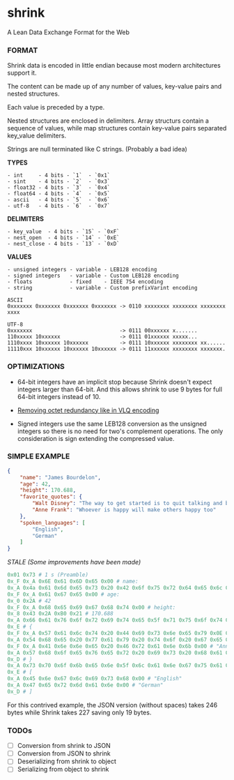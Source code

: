 # shrink
A Lean Data Exchange Format for the Web


### FORMAT

Shrink data is encoded in little endian because most modern architectures support it.

The content can be made up of any number of values, key-value pairs and nested structures.

Each value is preceded by a type.

Nested structures are enclosed in delimiters. Array structurs contain a sequence of values, while map structures contain key-value pairs separated key_value delimiters.

Strings are null terminated like C strings. (Probably a bad idea)

**TYPES**
```
- int     - 4 bits - `1`  - `0x1`
- sint    - 4 bits - `2`  - `0x3`
- float32 - 4 bits - `3`  - `0x4`
- float64 - 4 bits - `4`  - `0x5`
- ascii   - 4 bits - `5`  - `0x6`
- utf-8   - 4 bits - `6`  - `0x7`
```

**DELIMITERS**
```
- key_value  - 4 bits - `15` - `0xF`
- nest_open  - 4 bits - `14` - `0xE`
- nest_close - 4 bits - `13` - `0xD`
```

**VALUES**
```
- unsigned integers - variable - LEB128 encoding
- signed integers   - variable - Custom LEB128 encoding
- floats            - fixed    - IEEE 754 encoding
- string            - variable - Custom prefixVarint encoding
```

```
ASCII
0xxxxxxx 0xxxxxxx 0xxxxxxx 0xxxxxxx -> 0110 xxxxxxxx xxxxxxxx xxxxxxxx xxxx

UTF-8
0xxxxxxx                            -> 0111 00xxxxxx x.......
110xxxxx 10xxxxxx                   -> 0111 01xxxxxx xxxxx...
1110xxxx 10xxxxxx 10xxxxxx          -> 0111 10xxxxxx xxxxxxxx xx......
11110xxx 10xxxxxx 10xxxxxx 10xxxxxx -> 0111 11xxxxxx xxxxxxxx xxxxxxx.
```

### OPTIMIZATIONS
- 64-bit integers have an implicit stop because Shrink doesn't expect integers larger than 64-bit. And this allows shrink to use 9 bytes for full 64-bit integers instead of 10.

- [Removing octet redundancy like in VLQ encoding](https://en.wikipedia.org/wiki/Variable-length_quantity#Removing_redundancy)

- Signed integers use the same LEB128 conversion as the unsigned integers so there is no need for two's complement operations. The only consideration is sign extending the compressed value.


### SIMPLE EXAMPLE

```json
{
    "name": "James Bourdelon",
    "age": 42,
    "height": 170.688,
    "favorite_quotes": {
        "Walt Disney": "The way to get started is to quit talking and begin doing",
        "Anne Frank": "Whoever is happy will make others happy too"
    },
    "spoken_languages": [
        "English",
        "German"
    ]
}
```

_STALE (Some improvements have been made)_
```py
0x01 0x73 # 1 s (Preamble)
0x_F 0x_A 0x6E 0x61 0x6D 0x65 0x00 # name:
0x_A 0x4a 0x61 0x6d 0x65 0x73 0x20 0x42 0x6f 0x75 0x72 0x64 0x65 0x6c 0x6f 0x6e 0x00 # "James Bourdelon"
0x_F 0x_A 0x61 0x67 0x65 0x00 # age:
0x_0 0x2A # 42
0x_F 0x_A 0x68 0x65 0x69 0x67 0x68 0x74 0x00 # height:
0x_8 0x43 0x2A 0xB0 0x21 # 170.688
0x_A 0x66 0x61 0x76 0x6f 0x72 0x69 0x74 0x65 0x5f 0x71 0x75 0x6f 0x74 0x65 0x73 0x00 # favorite_quotes:
0x_E # {
0x_F 0x_A 0x57 0x61 0x6c 0x74 0x20 0x44 0x69 0x73 0x6e 0x65 0x79 0x0E 0x00 # "Walt Disney":
0x_A 0x54 0x68 0x65 0x20 0x77 0x61 0x79 0x20 0x74 0x6f 0x20 0x67 0x65 0x74 0x20 0x73 0x74 0x61 0x72 0x74 0x65 0x64 0x20 0x69 0x73 0x20 0x74 0x6f 0x20 0x71 0x75 0x69 0x74 0x20 0x74 0x61 0x6c 0x6b 0x69 0x6e 0x67 0x20 0x61 0x6e 0x64 0x20 0x62 0x65 0x67 0x69 0x6e 0x20 0x64 0x6f 0x69 0x6e 0x67 0x00 # "The way to get started is to quit talking and begin doing"
0x_F 0x_A 0x41 0x6e 0x6e 0x65 0x20 0x46 0x72 0x61 0x6e 0x6b 0x00 # "Anne Frank":
0x_A 0x57 0x68 0x6f 0x65 0x76 0x65 0x72 0x20 0x69 0x73 0x20 0x68 0x61 0x70 0x70 0x79 0x20 0x77 0x69 0x6c 0x6c 0x20 0x6d 0x61 0x6b 0x65 0x20 0x6f 0x74 0x68 0x65 0x72 0x73 0x20 0x68 0x61 0x70 0x70 0x79 0x20 0x74 0x6f 0x6f 0x00 # "Whoever is happy will make others happy too"
0x_D # }
0x_A 0x73 0x70 0x6f 0x6b 0x65 0x6e 0x5f 0x6c 0x61 0x6e 0x67 0x75 0x61 0x67 0x65 0x73 0x00 # spoken_languages
0x_E # [
0x_A 0x45 0x6e 0x67 0x6c 0x69 0x73 0x68 0x00 # "English"
0x_A 0x47 0x65 0x72 0x6d 0x61 0x6e 0x00 # "German"
0x_D # ]
```

For this contrived example, the JSON version (without spaces) takes 246 bytes while Shrink takes 227 saving only 19 bytes.

### TODOs
- [ ] Conversion from shrink to JSON
- [ ] Conversion from JSON to shrink
- [ ] Deserializing from shrink to object
- [ ] Serializing from object to shrink
